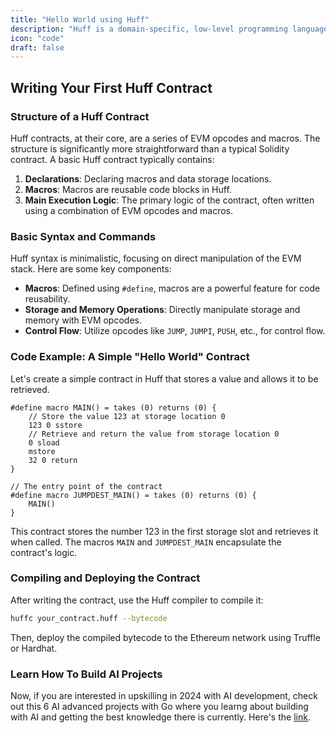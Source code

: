 ```yaml
---
title: "Hello World using Huff"
description: "Huff is a domain-specific, low-level programming language designed explicitly for writing smart contracts on the Ethereum blockchain."
icon: "code"
draft: false
---
```


## Writing Your First Huff Contract

### Structure of a Huff Contract

Huff contracts, at their core, are a series of EVM opcodes and macros. The structure is significantly more straightforward than a typical Solidity contract. A basic Huff contract typically contains:

1. **Declarations**: Declaring macros and data storage locations.
2. **Macros**: Macros are reusable code blocks in Huff.
3. **Main Execution Logic**: The primary logic of the contract, often written using a combination of EVM opcodes and macros.

### Basic Syntax and Commands

Huff syntax is minimalistic, focusing on direct manipulation of the EVM stack. Here are some key components:

- **Macros**: Defined using `#define`, macros are a powerful feature for code reusability.
- **Storage and Memory Operations**: Directly manipulate storage and memory with EVM opcodes.
- **Control Flow**: Utilize opcodes like `JUMP`, `JUMPI`, `PUSH`, etc., for control flow.

### Code Example: A Simple "Hello World" Contract

Let's create a simple contract in Huff that stores a value and allows it to be retrieved.

```huff
#define macro MAIN() = takes (0) returns (0) {
    // Store the value 123 at storage location 0
    123 0 sstore
    // Retrieve and return the value from storage location 0
    0 sload
    mstore
    32 0 return
}

// The entry point of the contract
#define macro JUMPDEST_MAIN() = takes (0) returns (0) {
    MAIN()
}
```

This contract stores the number 123 in the first storage slot and retrieves it when called. The macros `MAIN` and `JUMPDEST_MAIN` encapsulate the contract's logic.

### Compiling and Deploying the Contract

After writing the contract, use the Huff compiler to compile it:

```sh
huffc your_contract.huff --bytecode
```

Then, deploy the compiled bytecode to the Ethereum network using Truffle or Hardhat.

### Learn How To Build AI Projects

Now, if you are interested in upskilling in 2024 with AI development, check out this 6 AI advanced projects with Go where you learng about building with AI and getting the best knowledge there is currently. Here's the [link](https://akhilsharmatech.gumroad.com/l/zgxqq).
